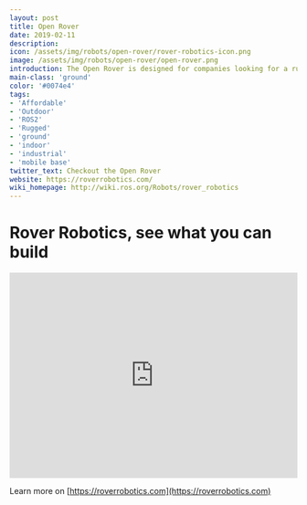 ```yaml
---
layout: post
title: Open Rover
date: 2019-02-11
description:
icon: /assets/img/robots/open-rover/rover-robotics-icon.png
image: /assets/img/robots/open-rover/open-rover.png
introduction: The Open Rover is designed for companies looking for a rugged affordable robot to build on top of, where 100's or 1000's of robots can be deployed with minimal maintanance cost.
main-class: 'ground'
color: '#0074e4'
tags:
- 'Affordable'
- 'Outdoor'
- 'ROS2'
- 'Rugged'
- 'ground'
- 'indoor'
- 'industrial'
- 'mobile base'
twitter_text: Checkout the Open Rover
website: https://roverrobotics.com/
wiki_homepage: http://wiki.ros.org/Robots/rover_robotics
---
```


# Rover Robotics, see what you can build

<iframe width="100%" height="360" src="https://www.youtube.com/embed/Ca4JNfTe-rk" frameborder="0" allow="accelerometer; autoplay; encrypted-media; gyroscope; picture-in-picture" allowfullscreen></iframe>

Learn more on [https://roverrobotics.com](https://roverrobotics.com)
